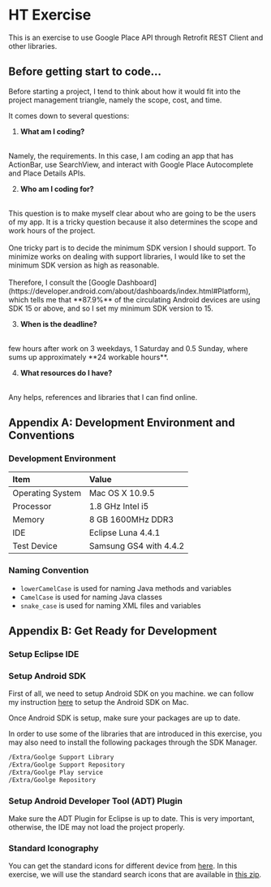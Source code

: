 HT Exercise
===========
This is an exercise to use Google Place API through Retrofit REST Client and other libraries.

## Before getting start to code...
Before starting a project, I tend to think about how it would fit into the project management triangle, namely the scope, cost, and time.

It comes down to several questions:
1. **What am I coding?**
<br>
Namely, the requirements.  In this case, I am coding an app that has ActionBar, use SearchView, and interact with Google Place Autocomplete and Place Details APIs.

2. **Who am I coding for?**
<br>
This question is to make myself clear about who are going to be the users of my app.  It is a tricky question because it also determines the scope and work hours of the project.
<br><br>
One tricky part is to decide the minimum SDK version I should support.  To minimize works on dealing with support libraries, I would like to set the minimum SDK version as high as reasonable.
<br><br>
Therefore, I consult the [Google Dashboard](https://developer.android.com/about/dashboards/index.html#Platform), which tells me that **87.9%** of the circulating Android devices are using SDK 15 or above, and so I set my minimum SDK version to 15.

3. **When is the deadline?**
<br>
few hours after work on 3 weekdays, 1 Saturday and 0.5 Sunday, where sums up approximately **24 workable hours**.

4. **What resources do I have?**
<br>
Any helps, references and libraries that I can find online.



## Appendix A: Development Environment and Conventions
### Development Environment
| Item                  | Value                  |
| :-------------------- | :--------------------- |
| Operating System      | Mac OS X 10.9.5        |
| Processor             | 1.8 GHz Intel i5       |
| Memory                | 8 GB 1600MHz DDR3      |
| IDE                   | Eclipse Luna 4.4.1     |
| Test Device           | Samsung GS4 with 4.4.2 |

### Naming Convention
* `lowerCamelCase` is used for naming Java methods and variables
* `CamelCase` is used for naming Java classes
* `snake_case` is used for naming XML files and variables


## Appendix B: Get Ready for Development
### Setup Eclipse IDE

### Setup Android SDK
First of all, we need to setup Android SDK on you machine.  we can follow my instruction [here](https://github.com/ctrl-alt-del/devenv#android-sdk) to setup the Android SDK on Mac.

Once Android SDK is setup, make sure your packages are up to date.

In order to use some of the libraries that are introduced in this exercise, you may also need to install the following packages through the SDK Manager.
```sh
/Extra/Goolge Support Library
/Extra/Goolge Support Repository
/Extra/Goolge Play service
/Extra/Goolge Repository
```

### Setup Android Developer Tool (ADT) Plugin
Make sure the ADT Plugin for Eclipse is up to date.  This is very important, otherwise, the IDE may not load the project properly.

### Standard Iconography
You can get the standard icons for different device from [here](http://developer.android.com/design/style/iconography.html).
In this exercise, we will use the standard search icons that are available in [this zip](http://commondatastorage.googleapis.com/androiddevelopers/design/Android_Design_Icons_20131106.zip).
